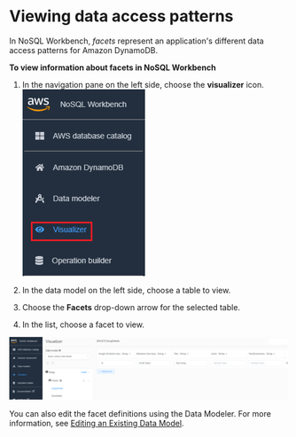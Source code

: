 # Viewing data access patterns<a name="workbench.Visualizer.Facets"></a>

In NoSQL Workbench, *facets* represent an application's different data access patterns for Amazon DynamoDB\.

**To view information about facets in NoSQL Workbench**

1. In the navigation pane on the left side, choose the **visualizer** icon\.  
![\[Console screenshot showing the visualizer icon.\]](./images/VisualizerChoose.png)

1. In the data model on the left side, choose a table to view\.

1. Choose the **Facets** drop\-down arrow for the selected table\.

1. In the list, choose a facet to view\. 

![\[Console screenshot showing the facets in a data model.\]](./images/VisualizerFacetView.png)

You can also edit the facet definitions using the Data Modeler\. For more information, see [Editing an Existing Data Model](workbench.Modeler.Edit.md)\.
